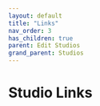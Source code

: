 ```yaml
---
layout: default
title: "Links"
nav_order: 3
has_children: true
parent: Edit Studios
grand_parent: Studios
---
```


# Studio Links
